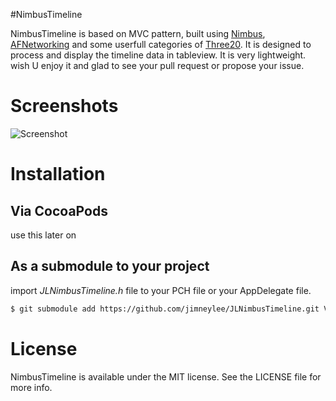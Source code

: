 #NimbusTimeline

NimbusTimeline is based on MVC pattern, built using [Nimbus](https://github.com/jverkoey/nimbus), [AFNetworking](https://github.com/AFNetworking/AFNetworking) and some userfull categories of [Three20](https://github.com/facebook/three20). It is designed to process and display the timeline data in tableview. It is very lightweight.
wish U enjoy it and glad to see your pull request or propose your issue. 

# Screenshots

![Screenshot](https://github.com/jimneylee/NimbusTimeline/raw/master/NimbusTimelineDemo/Screenshot/screenshot.png "Screenshot")

# Installation

## Via CocoaPods
use this later on

## As a submodule to your project

import *JLNimbusTimeline.h* file to your PCH file or your AppDelegate file.

``` bash
$ git submodule add https://github.com/jimneylee/JLNimbusTimeline.git Vendor/JLNimbusTimeline
```

# License

NimbusTimeline is available under the MIT license. See the LICENSE file for more info.
